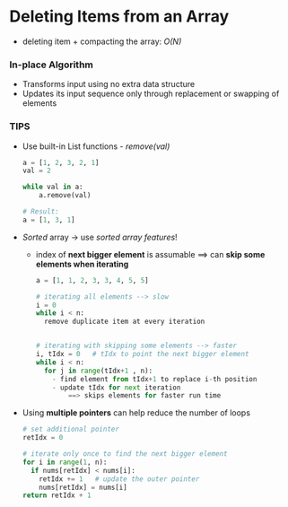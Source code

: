 # Deleting Items from an Array

- deleting item + compacting the array: _O(N)_

### In-place Algorithm

- Transforms input using no extra data structure
- Updates its input sequence only through replacement or swapping of elements

### TIPS

- Use built-in List functions - _remove(val)_

  ```python
  a = [1, 2, 3, 2, 1]
  val = 2

  while val in a:
      a.remove(val)

  # Result:
  a = [1, 3, 1]
  ```

- _Sorted_ array -> use _sorted array features_!

  - index of **next bigger element** is assumable ==> can **skip some elements when iterating**

    ```python
    a = [1, 1, 2, 3, 3, 4, 5, 5]

    # iterating all elements --> slow
    i = 0
    while i < n:
      remove duplicate item at every iteration


    # iterating with skipping some elements --> faster
    i, tIdx = 0   # tIdx to point the next bigger element
    while i < n:
      for j in range(tIdx+1 , n):
        - find element from tIdx+1 to replace i-th position
        - update tIdx for next iteration
            ==> skips elements for faster run time
    ```

- Using **multiple pointers** can help reduce the number of loops

  ```python
  # set additional pointer
  retIdx = 0

  # iterate only once to find the next bigger element
  for i in range(1, n):
    if nums[retIdx] < nums[i]:
      retIdx += 1   # update the outer pointer
      nums[retIdx] = nums[i]
  return retIdx + 1
  ```

